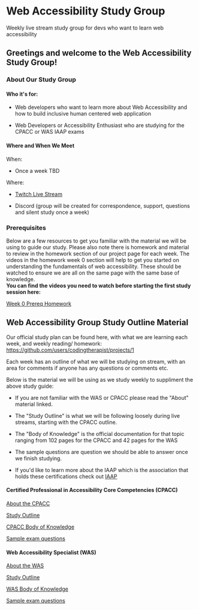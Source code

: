 # Web Accessibility Study Group
Weekly live stream study group for devs who want to learn web accessibility


<h2>Greetings and welcome to the Web Accessibility Study Group!</h2>

<h3>About Our Study Group</h3>

<h4> Who it's for:</h4>

- Web developers who want to learn more about Web Accessibility and how to build inclusive human centered web application

- Web Developers or Accessibility Enthusiast who are studying for the CPACC or WAS IAAP exams

<h4> Where and When We Meet</h4>
When:

- Once a week TBD

Where:

- [Twitch Live Stream](https://www.twitch.tv/africakenyah)

- Discord (group will be created for correspondence, support, questions and silent study once a week)


<h3> Prerequisites</h3>

Below are a few resources to get you familiar with the material we will be using to guide our study. Please also note there is homework and material to review in the homework section of our project page for each week. The videos in the homework week 0 section will help to get you started on understanding the fundamentals of web accessibility. These should be watched to ensure we are all on the same page with the same base of knowledge. <br>
<b>You can find the videos you need to watch before starting the first study session here:</b> <br>

[Week 0 Prereq Homework](https://github.com/users/codingtherapist/projects/1?pane=issue&itemId=34268762)

<h2> Web Accessibility Group Study Outline Material</h2>

Our official study plan can be found here, with what we are learning each week, and weekly reading/ homework:
https://github.com/users/codingtherapist/projects/1

Each week has an outline of what we will be studying on stream, with an area for comments if anyone has any questions or comments etc.


Below is the material we will be using as we study weekly to suppliment the above study guide:<br>

- If you are not familiar with the WAS or CPACC please read the "About" material linked. <br>

- The "Study Outline" is what we will be following loosely during live streams, starting with the CPACC outline. <br>

- The "Body of Knowledge" is the official documentation for that topic ranging from 102 pages for the CPACC and 42 pages for the WAS <br>

- The sample questions are question we should be able to answer once we finish studying.

- If you'd like to learn more about the IAAP which is the association that holds these certifications check out [IAAP](https://www.accessibilityassociation.org/s/about) 

<h4>Certified Professional in Accessibility Core Competencies (CPACC)</h4>

[About the CPACC](https://www.accessibilityassociation.org/s/certified-professional) <br>

[Study Outline](https://www.accessibilityassociation.org/s/cpacc-certification-content-outline) <br>

[CPACC Body of Knowledge](https://www.accessibilityassociation.org/resource/IAAP_CPACC_BOK_March2020) <br>

[Sample exam questions](https://www.accessibilityassociation.org/s/cpacc-sample-exam-questions) <bR>


<h4>Web Accessibility Specialist (WAS)</h4>

[About the WAS](https://www.accessibilityassociation.org/s/wascertification) <br>

[Study Outline](https://www.accessibilityassociation.org/s/was-credential-content-outline) <br>

[WAS Body of Knowledge](https://www.accessibilityassociation.org/resource/WAS_Certification_FInal_2020_FINAL) <br>

[Sample exam questions](https://www.accessibilityassociation.org/s/was-sample-exam-questions) <br>
